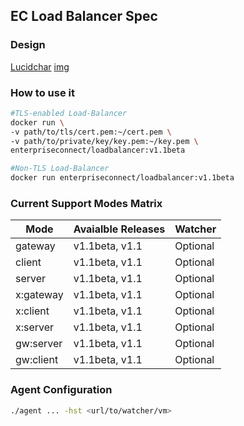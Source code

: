 ## EC Load Balancer Spec
### Design
[Lucidchar](https://www.lucidchart.com/invitations/accept/7bbe2eee-a21b-480c-bf7e-53a430fcbfd8)
[img](https://www.lucidchart.com/invitations/accept/7bbe2eee-a21b-480c-bf7e-53a430fcbfd8)

### How to use it
```sh
#TLS-enabled Load-Balancer
docker run \
-v path/to/tls/cert.pem:~/cert.pem \
-v path/to/private/key/key.pem:~/key.pem \
enterpriseconnect/loadbalancer:v1.1beta

#Non-TLS Load-Balancer
docker run enterpriseconnect/loadbalancer:v1.1beta
```

### Current Support Modes Matrix
Mode | Avaialble Releases | Watcher
--- | --- | ---
gateway | v1.1beta, v1.1 | Optional
client | v1.1beta, v1.1 | Optional
server | v1.1beta, v1.1 | Optional 
x:gateway | v1.1beta, v1.1 | Optional 
x:client | v1.1beta, v1.1 | Optional
x:server | v1.1beta, v1.1 | Optional
gw:server | v1.1beta, v1.1 | Optional
gw:client | v1.1beta, v1.1 | Optional

### Agent Configuration
```sh
./agent ... -hst <url/to/watcher/vm>
```

